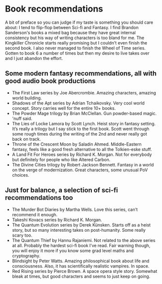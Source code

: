 # Book recommendations
A bit of preface so you can judge if my taste is something you should care about: I tend to flip-flop between Sci-fi and Fantasy. I find Brandon Sanderson's books a mixed bag because they have great internal consistency but his way of writing characters is too bland for me. The Kingkiller Chronicle starts really promising but I couldn't even finish the second book. I also never managed to finish the Wheel of Time series. Gotten to book 6 a number of times but then my desire to live takes over and I just abandon the effort.

## Some modern fantasy recommendations, all with good audio book productions
- The First Law series by Joe Abercrombie. Amazing characters, amazing world building. 
- Shadows of the Apt series by Adrian Tchaikovsky. Very cool world concept. Story carries well for the entire 10+ books. 
- The Powder Mage trilogy by Brian McClellan. Gun powder-based magic. 'nuff said. 
- The Lies of Locke Lamora by Scott Lynch. Heist story in fantasy setting. It’s really a trilogy but I say stick to the first book. Scott went through some rough times during the writing of the 2nd and never really got back on track. 
- Throne of the Crescent Moon by Saladin Ahmed. Middle-Eastern fantasy, feels like a good fresh alternative to all the Tolkien-eske stuff.
- A Land Fit For Heroes series by Richard K. Morgan. Not for everybody but definitely for people who like Altered Carbon. 
- The Divine Cities trilogy by Robert Jackson Bennett. Fantasy in a world on the verge of modernization. Great characters, some unusual PoV choices. 

## Just for balance, a selection of sci-fi recommendations too
- The Murder Bot Diaries by Martha Wells. Love this series, can’t recommend it enough. 
- Takeshi Kovacs series by Richard K. Morgan. 
- The Quantum Evolution series by Derek Künsken. Starts off as a heist story, but so many interesting takes on post-humanity. Some really scary too.
- The Quantum Thief by Hannu Rajaniemi. Not related to the above series at all. Probably the hardest sci-fi book I’ve read. Fair warning though, you will enjoy it more if you know some grad level maths and cryptography. 
- Blindsight by Peter Watts. Amazing philosophical book about life and consciousness. Also, it has scientifically realistic vampires. In space. 
- Red Rising series by Pierce Brown. A space opera style story. Somewhat bleak at times, but good characters and seems to just keep on going. 
